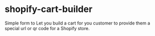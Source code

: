 # shopify-cart-builder
Simple form to Let you build a cart for you customer to provide them a special url or qr code for a Shopify store.
